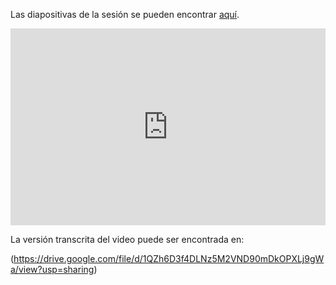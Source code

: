 Las diapositivas de la sesión se pueden encontrar [aquí](https://github.com/dphi-official/convolutional_neural_networks_essentials/blob/master/presentation/CNN%20Essentials.pdf).


<iframe width="100%" height="315" src="https://www.youtube.com/embed/YyoSuP_aFN8" title="Reproductor de video de YouTube" frameborder="0" allow="acelerómetro; reproducción automática; portapapeles -escribir; medios cifrados; giroscopio; imagen en imagen" allowfullscreen></iframe>


La versión transcrita del video puede ser encontrada en:

(https://drive.google.com/file/d/1QZh6D3f4DLNz5M2VND90mDkOPXLj9gWa/view?usp=sharing)